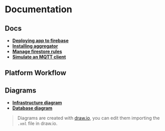 # Documentation

## Docs

* **[Deploying app to firebase](./firebase_deploy.md)**
* **[Installing aggregator](./aggregator_installation.md)**
* **[Manage firestore rules](./firestore.md)**
* **[Simulate an MQTT client](./simulators.md)**

## Platform Workflow

## Diagrams

* **[Infrastructure diagram](./diagrams/infrastructure.pdf)**
* **[Database diagram](./diagrams/database.pdf)**

> Diagrams are created with [draw.io](https://draw.io), you can edit them importing the `.xml` file in draw.io.
